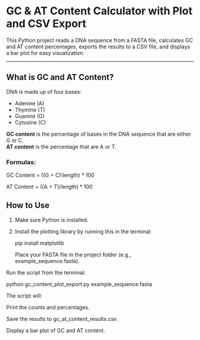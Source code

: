 # GC & AT Content Calculator with Plot and CSV Export

This Python project reads a DNA sequence from a FASTA file, calculates GC and AT content percentages, exports the results to a CSV file, 
and displays a bar plot for easy visualization.

---

## What is GC and AT Content?

DNA is made up of four bases:  
- Adenine (A)  
- Thymine (T)  
- Guanine (G)  
- Cytosine (C)  

**GC content** is the percentage of bases in the DNA sequence that are either G or C.  
**AT content** is the percentage that are A or T.

### Formulas:

GC Content  = ((G + C)\length) * 100

AT Content =  ((A + T)/length) * 100

## How to Use

1. Make sure Python is installed.  
2. Install the plotting library by running this in the terminal:  
   
   pip install matplotlib 

   Place your FASTA file in the project folder (e.g., example_sequence.fasta).

Run the script from the terminal:

python gc_content_plot_export.py example_sequence.fasta

The script will:

Print the counts and percentages.

Save the results to gc_at_content_results.csv.

Display a bar plot of GC and AT content.
